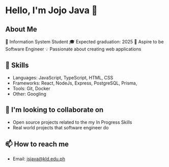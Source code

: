 # Hello, I'm Jojo Java 👋

## About Me
📖 Information System Student
🎓 Expected graduation: 2025
🚀 Aspire to be Software Engineer
💡  Passionate about creating web applications

## 🔨 Skills
- Languages: JavaScript, TypeScript, HTML, CSS
- Frameworks: React, NodeJs, Express, PostgreSQL, Prisma, 
- Tools: Git, Docker
- Other: Googling
<!--
## 🎯 Goals
- Internship at any software engineering firm
- Contribute to an open source project
- Exposure to a tech company to learn different tech stack
-->
## 🤝 I'm looking to collaborate on
- Open source projects related to the my In Progress Skills
- Real world projects that software engineer do

## 📫 How to reach me
- Email: jsjava@kld.edu.ph

<!--
## 🔭 Current Projects
- [ERNI Progressive Web Apps]
- [ERNI Swiss Web Apps]

## ⚡ Fun fact
- [Something interesting about yourself or your journey in tech]
<!--
**Joawesome7/Joawesome7** is a ✨ _special_ ✨ repository because its `README.md` (this file) appears on your GitHub profile.

Here are some ideas to get you started:

- 🔭 I’m currently working on ...
- 🌱 I’m currently learning ...
- 👯 I’m looking to collaborate on ...
- 🤔 I’m looking for help with ...
- 💬 Ask me about ...
- 📫 How to reach me: ...
- 😄 Pronouns: ...
- ⚡ Fun fact: ...
-->
